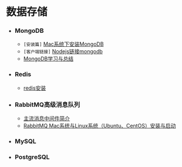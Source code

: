 # 数据存储

- ### MongoDB
    * `[安装篇]` [Mac系统下安装MongoDB](/database/mongo_install.md)
    * `[客户端链接]` [Nodejs链接mongodb](/database/mongo_nodejs_link.md)
    * [MongoDB学习与总结](/database/mongo_base.md)

- ### Redis
    * [redis安装](/database/redis_install.md)

- ### RabbitMQ高级消息队列
    * [主流消息中间件简介](/database/rabbitmq_base.md#主流消息中间件简介)
    * [RabbitMQ Mac系统与Linux系统（Ubuntu、CentOS）安装与启动](/database/rabbitmq_base.md#安装)
    
- ### MySQL

- ### PostgreSQL
